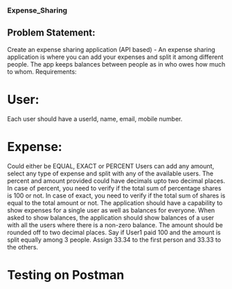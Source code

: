 ### Expense_Sharing
## Problem Statement:
Create an expense sharing application (API based) - An expense sharing application is where you can add your expenses and split it among different people. The app keeps balances between people as in who owes how much to whom.
Requirements:
# User:
 Each user should have a userId, name, email, mobile number.

 # Expense:
 Could either be EQUAL, EXACT or PERCENT
Users can add any amount, select any type of expense and split with any of the available users.
The percent and amount provided could have decimals upto two decimal places.
In case of percent, you need to verify if the total sum of percentage shares is 100 or not.
In case of exact, you need to verify if the total sum of shares is equal to the total amount or not.
The application should have a capability to show expenses for a single user as well as balances for everyone.
When asked to show balances, the application should show balances of a user with all the users where there is a non-zero balance.
The amount should be rounded off to two decimal places. Say if User1 paid 100 and the amount is split equally among 3 people. Assign 33.34 to the first person and 33.33 to the others.

# Testing on Postman 